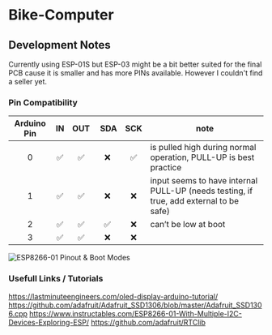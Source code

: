 # Bike-Computer

## Development Notes

Currently using ESP-01S but ESP-03 might be a bit better suited for the final PCB cause it is smaller and has more PINs available. However I couldn't find a seller yet.

### Pin Compatibility

| Arduino Pin | IN  | OUT |  SDA | SCK | note                                                                                   |
| :---------: | :-: | :-: | :--: | :-: | -------------------------------------------------------------------------------------- |
|      0      | ✅  | ✅  |  ❌  | ✅  | is pulled high during normal operation, PULL-UP is best practice                       |
|      1      | ✅  | ✅  |  ❌  | ❌  | input seems to have internal PULL-UP (needs testing, if true, add external to be safe) |
|      2      | ✅  | ✅  |  ✅  | ❌  | can’t be low at boot                                                                   |
|      3      | ✅  | ✅  |  ❌  | ❌  |                                                                                        |

![ESP8266-01 Pinout & Boot Modes](https://i.pinimg.com/originals/cf/7e/8d/cf7e8de45255400203f46996d8af9603.png)

### Usefull Links / Tutorials

https://lastminuteengineers.com/oled-display-arduino-tutorial/
https://github.com/adafruit/Adafruit_SSD1306/blob/master/Adafruit_SSD1306.cpp
https://www.instructables.com/ESP8266-01-With-Multiple-I2C-Devices-Exploring-ESP/
https://github.com/adafruit/RTClib